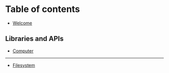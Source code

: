 # Table of contents

* [Welcome](product/GitBookREADME.md)

## Libraries and APIs

* [Computer](libraries-and-apis/computer.md)

***

* [Filesystem](libraries-and-apis/filesystem.md)
